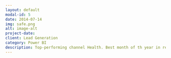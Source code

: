 ```yaml
---
layout: default
modal-id: 5
date: 2014-07-14
img: safe.png
alt: image-alt
project-date: 
client: Lead Generation
category: Power BI
description: Top-performing channel Health. Best month of th year in revenue, August. Best month respect lead generated March. Leads best converted salary range 60k-100k. Florida and Texas are the states with the highest traffic. Only 45% of the leads generated were sold. Expand lead generation in regions with faster conversions. Automate repetitive tasks in slow stages. Implement faster follow-ups for high-scoring leads. Prioritize channels with low Custumer acquisition cost and high conversion.
---
```

